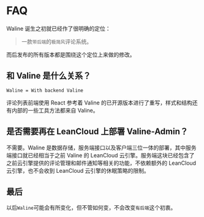 # FAQ

Waline 诞生之初就已经作了很明确的定位：

> 一款`带后端`的`极简风`评论系统。

而后发布的所有版本都是围绕这个定位上来做的修改。

## 和 Valine 是什么关系？

```
Waline = With backend Valine
```

评论列表前端使用 React 参考着 Valine 的已开源版本进行了重写，样式和结构还有内部的一些工具方法都来自 Valine。

## 是否需要再在 LeanCloud 上部署 Valine-Admin？

不需要。Waline 是数据存储，服务端接口以及客户端三位一体的部署，其中服务端接口就已经相当于之前 Valine 的 LeanCloud 云引擎。服务端这块已经包含了之前云引擎提供的评论管理和邮件通知等相关的功能，不依赖额外的 LeanCloud 云引擎，也不会收到 LeanCloud 云引擎的休眠策略的限制。

## 最后

以后`Waline`可能会有所变化，但不管如何变，不会改变`有后端`这个初衷。
